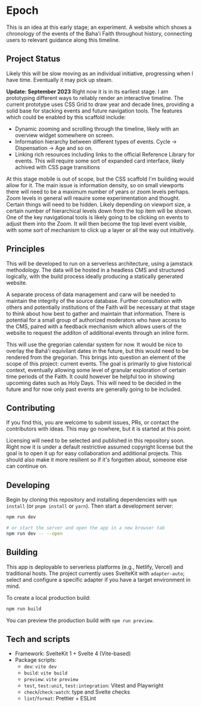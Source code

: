 # Epoch

This is an idea at this early stage; an experiment. A website which shows a chronology of the events of the Baha'i Faith throughout history, connecting users to relevant guidance along this timeline.

## Project Status

Likely this will be slow moving as an individual initiative, progressing when I have time. Eventually it may pick up steam.

**Update: September 2023**
Right now it is in its earliest stage. I am prototyping different ways to reliably render an interactive timeline. The current prototype uses CSS Grid to draw year and decade lines, providing a solid base for stacking events and future navigation tools. The features which could be enabled by this scaffold include:

- Dynamic zooming and scrolling through the timeline, likely with an overview widget somewhere on screen.
- Information hierarchy between different types of events. Cycle -> Dispensation -> Age and so on.
- Linking rich resources including links to the official Reference Library for events. This will require some sort of expanded card interface, likely achived with CSS page transitions

At this stage mobile is out of scope, but the CSS scaffold I'm building would allow for it. The main issue is information density, so on small viewports there will need to be a maximum number of years or zoom levels perhaps. Zoom levels in general will reauire some experimentation and thought. Certain things will need to be hidden. Likely depending on viewport size, a certain number of hierarchical levels down from the top item will be shown. One of the key navigational tools is likely going to be clicking on events to adjust them into the Zoom. It will then become the top level event visible, with some sort of mechanism to click up a layer or all the way out intuitively.

## Principles

This will be developed to run on a serverless architecture, using a jamstack methodology. The data will be hosted in a headless CMS and structured logically, with the build process ideally producing a statically generated website.

A separate process of data management and carw will be needed to maintain the integrity of the source database. Further consultation with others and potentially institutions of the Faith will be necessary at that stage to think about how best to gather and maintain that information. There is potential for a small group of authorized moderators who have access to the CMS, paired with a feedback mechanism which allows users of the website to request the additon of additional events through an inline form.

This will use the gregorian calendar system for now. It would be nice to overlay the Bahá'í equivilant dates in the future, but this would need to be rendered from the gregorian. This brings into question an element of the scope of this project: current events. The goal is primarily to give historical context, eventually allowing some level of granular exploration of certain time periods of the Faith. It could however be helpful too in showing upcoming dates such as Holy Days. This will need to be decided in the future and for now only past events are generally going to be included.

## Contributing

If you find this, you are welcome to submit issues, PRs, or contact the contributors with ideas. This may go nowhere, but it is started at this point.

Licensing will need to be selected and published in this repository soon. Right now it is under a default restrictive assumed copyright license but the goal is to open it up for easy collaboration and additional projects. This should also make it more resilient so if it's forgotten about, someone else can continue on.

## Developing

Begin by cloning this repository and installing dependencies with `npm install` (or `pnpm install` or `yarn`). Then start a development server:

```bash
npm run dev

# or start the server and open the app in a new browser tab
npm run dev -- --open
```

## Building

This app is deployable to serverless platforms (e.g., Netlify, Vercel) and traditional hosts. The project currently uses SvelteKit with `adapter-auto`; select and configure a specific adapter if you have a target environment in mind.

To create a local production build:

```bash
npm run build
```

You can preview the production build with `npm run preview`.

## Tech and scripts

- Framework: SvelteKit 1 + Svelte 4 (Vite-based)
- Package scripts:
  - `dev`: `vite dev`
  - `build`: `vite build`
  - `preview`: `vite preview`
  - `test`, `test:unit`, `test:integration`: Vitest and Playwright
  - `check`/`check:watch`: type and Svelte checks
  - `lint`/`format`: Prettier + ESLint
